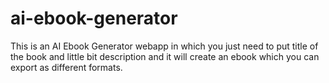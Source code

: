 # ai-ebook-generator
This is an AI Ebook Generator webapp in which you just need to put title of the book and little bit description and it will create an ebook which you can export as different formats.
